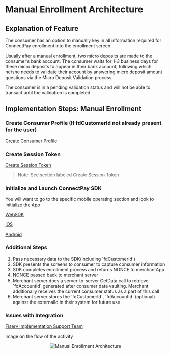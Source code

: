 # Manual Enrollment Architecture
## Explanation of Feature
<p>
The consumer has an option to manually key in all information required for ConnectPay enrollment into the enrollment screen.
</p>
<p>
Usually after a manual enrollment, two micro deposits are made to the consumer’s bank account. The consumer waits for 1-3 business days for these micro deposits to appear in their bank account, following which he/she needs to validate their account by answering micro deposit amount questions via the Micro Deposit Validation process.
</p>
<p>
The consumer is in a pending validation status and will not be able to transact until the validation is completed.
</p>

## Implementation Steps: Manual Enrollment
### Create Consumer Profile (If fdCustomerId not already present for the user) 

[Create Consumer Profile](?path=./docs/implementationguide.md)

### Create Session Token 
[Create Session Token](?path=./docs/implementationguide.md)
>Note: See section labeled Create Session Token

### Initialize and Launch ConnectPay SDK 
You will want to go to the specific mobile operating section and look to initialize the App

[WebSDK](?path=./docs/websdk.md)

[iOS](?path=./docs/iossdk.md)

[Android](?path=./docs/androidsdk.md)

### Additional Steps
<ol>
  <li>Pass necessary data to the SDK(including `fdCustomerId`)</li>
  <li>SDK presents the screens to consumer to capture consumer information</li>
  <li>SDK completes enrollment process and returns NONCE to merchantApp</li>
  <li>NONCE passed back to merchant server</li>
  <li>Merchant server does a server-to-server GetData call to retrieve `fdAccountId` generated after consumer data vaulting. Merchant additionally receives the current consumer status as a part of this call</li>
  <li>Merchant server stores the `fdCustomerId`, `fdAccountId` (optional) against the externalId in their system for future use</li>
</ol>

<!-- theme: danger 
Note: Merchant server stores the fdCustomerId, fdAccountId (optional) against the externalID in their system for future use.
-->

### Issues with Integration
[Fiserv Implementation Support Team](mailto:DL-GBL-VASDelivery@fiserv.com)
<p>Image on the flow of the activity</p>
<center><img src="https://raw.githubusercontent.com/Fiserv/connect-pay/develop/assets/images/Manual Enrollment Arch.png" alt="Manual Enrollment Architecture" class="center"></center>